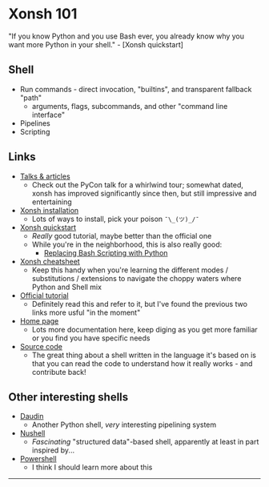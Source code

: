 Xonsh 101
=========
"If you know Python and you use Bash ever, you already know why you want more Python in your shell." - [Xonsh quickstart]

Shell
-----
- Run commands - direct invocation, "builtins", and transparent fallback "path"
    - arguments, flags, subcommands, and other "command line interface"
- Pipelines
- Scripting




Links
-----
- [Talks & articles](https://xon.sh/talks_and_articles.html)
    - Check out the PyCon talk for a whirlwind tour; somewhat dated, xonsh has improved significantly since then, but still impressive and entertaining
- [Xonsh installation](https://xon.sh/#installation)
    - Lots of ways to install, pick your poison `¯\_(ツ)_/¯`
- [Xonsh quickstart](https://github.com/ninjaaron/xonsh-quickstart#basic-configuration-etc)
    - _Really_ good tutorial, maybe better than the official one
    - While you're in the neighborhood, this is also really good:
        - [Replacing Bash Scripting with Python](https://github.com/ninjaaron/replacing-bash-scripting-with-python)
- [Xonsh cheatsheet](https://github.com/xonsh/xonsh/wiki/Cheatsheet)
    - Keep this handy when you're learning the different modes / substitutions / extensions to navigate the choppy waters where Python and Shell mix
- [Official tutorial](https://xon.sh/tutorial.html)
    - Definitely read this and refer to it, but I've found the previous two links more usful "in the moment"
- [Home page](https://xon.sh/)
    - Lots more documentation here, keep diging as you get more familiar or you find you have specific needs
- [Source code](https://github.com/xonsh/xonsh)
    - The great thing about a shell written in the language it's based on is that you can read the code to understand how it really works - and contribute back!

Other interesting shells
------------------------
- [Daudin](https://github.com/terrycojones/daudin)
    - Another Python shell, _very_ interesting pipelining system
- [Nushell](http://www.jonathanturner.org/2019/08/introducing-nushell.html)
    - _Fascinating_ "structured data"-based shell, apparently at least in part inspired by...
- [Powershell](https://en.wikipedia.org/wiki/PowerShell)
    - I think I should learn more about this

---
